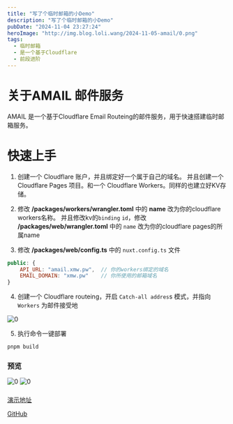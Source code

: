 ```yaml
---
title: "写了个临时邮箱的小Demo"
description: "写了个临时邮箱的小Demo"
pubDate: "2024-11-04 23:27:24"
heroImage: "http://img.blog.loli.wang/2024-11-05-amail/0.png"
tags:
  - 临时邮箱
  - 是一个基于Cloudflare
  - 前段进阶
---
```



# 关于AMAIL 邮件服务

AMAIL 是一个基于Cloudflare Email Routeing的邮件服务，用于快速搭建临时邮箱服务。


# 快速上手

1. 创建一个 Cloudflare 账户，并且绑定好一个属于自己的域名。 并且创建一个 Cloudflare Pages 项目。和一个 Cloudflare Workers。同样的也建立好KV存储。

2.  修改 **/packages/workers/wrangler.toml** 中的 **name** 改为你的cloudflare workers名称。 并且修改kv的`binding` `id`，修改 **/packages/web/wrangler.toml** 中的 `name` 改为你的cloudflare pages的所属name

3. 修改 **/packages/web/config.ts** 中的 `nuxt.config.ts` 文件

```js
public: {
    API_URL: "amail.xmw.pw",  // 你的workers绑定的域名
    EMAIL_DOMAIN: "xmw.pw"    // 你所使用的邮箱域名
}
```

4. 创建一个 Cloudflare routeing，开启 `Catch-all addres`s 模式，并指向 `Workers` 为邮件接受地

![0](http://img.blog.loli.wang/2024-11-05-amail/3.png)

5. 执行命令一键部署

```bash
pnpm build
```

### 预览
![0](http://img.blog.loli.wang/2024-11-05-amail/0.png)
![0](http://img.blog.loli.wang/2024-11-05-amail/1.png)


### 

[演示地址](https://xmw.pw)

[GitHub](https://github.com/itmowang/amail)